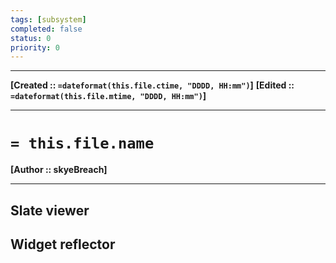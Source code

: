 ```yaml
---
tags: [subsystem]
completed: false
status: 0
priority: 0
---
```

----
**[Created  :: `=dateformat(this.file.ctime, "DDDD, HH:mm")`]**
**[Edited    :: `=dateformat(this.file.mtime, "DDDD, HH:mm")`]**

----
# `= this.file.name` 
**[Author   :: skyeBreach]**

----

## Slate viewer

## Widget reflector

## 